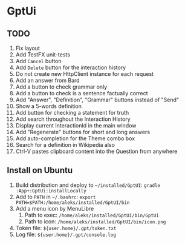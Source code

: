 # GptUi

## TODO

1. Fix layout
2. Add TestFX unit-tests
3. Add `Cancel` button
4. Add `Delete` button for the interaction history
5. Do not create new HttpClient instance for each request
6. Add an answer from Bard
7. Add a button to check grammar only
8. Add a button to check is a sentence factually correct
9. Add "Answer", "Definition", "Grammar" buttons instead of "Send"
10. Show a 5-words definition
11. Add button for checking a statement for truth
12. Add search throughout the Interaction History
13. Display current InteractionId in the main window
14. Add "Regenerate" buttons for short and long answers
15. Add auto-completion for the Theme combo box
16. Search for a definition in Wikipedia also
17. Ctrl-V pastes clipboard content into the Question from anywhere  

## Install on Ubuntu

1. Build distribution and deploy to `~/installed/GptUI`: `gradle :App+:GptUi:installLocally`
2. Add to `PATH` in `~/.bashrc`: `export PATH=$PATH:/home/aleks/installed/GptUI/bin`
3. Add a menu icon by MenuLibre
    1. Path to exec: `/home/aleks/installed/GptUI/bin/GptUi`
    2. Path to icon: `/home/aleks/installed/GptUI/bin/icon.png`
4. Token file: `${user.home}/.gpt/token.txt`
5. Log file: `${user.home}/.gpt/console.log`

